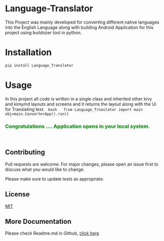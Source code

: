 # Language-Translator
This Project was mainly developed for converting different native languages into the English Language along with building Android Application for this project using     buildozer tool in python.
 
# Installation 
```bash
pip install Language_Translator
```

# Usage
In this project all code is written in a single class and inherited other kivy and kimymd layouts and screens and it returns the layout along with the Ui for Translating text.
  ```bash
  from Language_Trnaslator import main
  obj=main.ConverterApp().run()
  ```
  
### <font color= "green"> Congratulations .... Application opens in your local system.</font>
  
## Contributing
Pull requests are welcome. For major changes, please open an issue first to discuss what you would like to change.

Please make sure to update tests as appropriate.

## License
[MIT](https://choosealicense.com/licenses/mit/)

## More Documentation
Please check Readme.md in Github, [click here](https://github.com/Nagababu91768/Language-Translator/edit/master/README.md)
